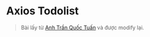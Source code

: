 # Axios Todolist

> Bài lấy từ [Anh Trần Quốc Tuấn](https://github.com/FME849/todoList) và được modify lại.